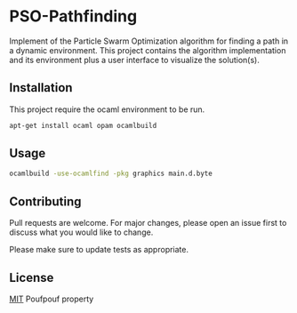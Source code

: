# PSO-Pathfinding
Implement of the Particle Swarm Optimization algorithm  for finding a path in a dynamic environment. This project contains the algorithm implementation and its environment plus a user interface to visualize the solution(s).

## Installation

This project require the ocaml environment to be run.

```bash
apt-get install ocaml opam ocamlbuild
```

## Usage
```bash
ocamlbuild -use-ocamlfind -pkg graphics main.d.byte 
```

## Contributing
Pull requests are welcome. For major changes, please open an issue first to discuss what you would like to change.

Please make sure to update tests as appropriate.

## License
[MIT](https://choosealicense.com/licenses/mit/) Poufpouf property
